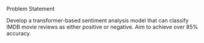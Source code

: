 Problem Statement

Develop a transformer-based sentiment analysis model that can classify IMDB movie reviews as either positive or negative. Aim to achieve over 85% accuracy.
